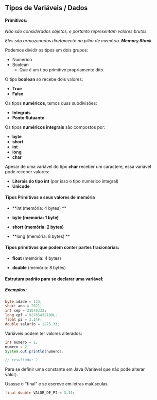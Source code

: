 ## Tipos de Variáveis / Dados

#### Primitivos: 

*Não são considerados objetos, e portanto representam valores brutos.*

*Eles são armazenados diretamente na pilha de memória. **Memory Stack***

Podemos dividir os tipos em dois grupos:

* Numérico
* Boolean
  * Que é um tipo primitivo propriamente dito.

O tipo **boolean** só recebe dois valores:

* **True**
* **False**

Os tipos **numéricos**, temos duas subdivisões:

* **Integrais**
* **Ponto flutuante**

Os tipos **numéricos integrais** são compostos por:

* **byte**
* **short**
* **int**
* **long**
* **char**

Apesar de uma variável do tipo **char** receber um caractere, essa variável pode receber valores:

* **Literais do tipo int** (por isso o tipo numérico integral)
* **Unicode**



#### Tipos Primitivos e seus valores de memória

* **int (memória: 4 bytes) **

* **byte (memória: 1 byte)**

* **short (memória: 2 bytes)**

* **long (memória: 8 bytes) **



#### Tipos primitivos que podem conter partes fracionárias:

* **float** (memória: 4 bytes) 

* **double** (memória: 8 bytes)



#### Estrutura padrão para se declarar uma variável:

**<Tipo> <nomeVariavel> <atribuicaoDeValorOpcional>**



##### Exemplos:

~~~java
byte idade = 123;
short ano = 2021;
int cep = 21070333;
long cpf = 98765432109L;
float pi = 3.14F;
double salario = 1275.33;
~~~

Variáveis podem ter valores alterados:

~~~java
int numero = 1;
numero = 2;
System.out.println(numero);

// resultado: 2
~~~

Para se definir uma constante em Java (Variável que não pode alterar valor).

Usasse o "final" e se escreve em letras maiúsculas.

~~~java
final double VALOR_DE_PI = 3.14;
~~~

